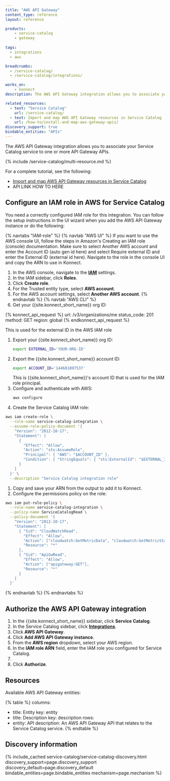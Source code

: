 ```yaml
---
title: "AWS API Gateway"
content_type: reference
layout: reference

products:
    - service-catalog
    - gateway
    
tags:
  - integrations
  - aws

breadcrumbs:
  - /service-catalog/
  - /service-catalog/integrations/

works_on:
    - konnect
description: The AWS API Gateway integration allows you to associate your Service Catalog service to one or more API Gateway APIs. 

related_resources:
  - text: "Service Catalog"
    url: /service-catalog/
  - text: Import and map AWS API Gateway resources in Service Catalog
    url: /how-to/install-and-map-aws-gateway-apis/
discovery_support: true
bindable_entities: "APIs"
---
```


The AWS API Gateway integration allows you to associate your Service Catalog service to one or more API Gateway APIs.

{% include /service-catalog/multi-resource.md %}

For a complete tutorial, see the following:
* [Import and map AWS API Gateway resources in Service Catalog](/how-to/install-and-map-aws-api-gateway-apis/)
* API LINK HOW TO HERE

## Configure an IAM role in AWS for Service Catalog

You need a correctly configured IAM role for this integration. You can follow the setup instructions in the UI wizard when you add the AWS API Gateway instance or do the following:

{% navtabs "IAM-role" %}
{% navtab "AWS UI" %}
If you want to use the AWS console UI, follow the steps in Amazon's Creating an IAM role (console) documentation. Make sure to select Another AWS account and enter the Account ID (auto gen id here) and select Require external ID and enter the External ID (external id here). Navigate to the role in the console UI and copy the ARN to use in Konnect.
1. In the AWS console, navigate to the [**IAM**](https://console.aws.amazon.com/iam/) settings.
1. In the IAM sidebar, click **Roles**.
1. Click **Create role**.
1. For the Trusted entity type, select **AWS account**.
1. For the AWS account settings, select **Another AWS account**.
{% endnavtab %}
{% navtab "AWS CLI" %}
1. Get your {{site.konnect_short_name}} org ID:
<!--vale off-->
{% konnect_api_request %}
url: /v3/organizations/me
status_code: 201
method: GET
region: global
{% endkonnect_api_request %}
<!--vale on-->
   This is used for the external ID in the AWS IAM role
1. Export your {{site.konnect_short_name}} org ID:
   ```sh
   export EXTERNAL_ID='YOUR-ORG-ID'
   ```
1. Export the {{site.konnect_short_name}} account ID:
   ```sh
   export ACCOUNT_ID='144681897537'
   ```
   This is {{site.konnect_short_name}}'s account ID that is used for the IAM role principal.
1. Configure and authenticate with AWS:
   ```sh
   aws configure
   ```
1. Create the Service Catalog IAM role:
```sh
aws iam create-role \
  --role-name service-catalog-integration \
  --assume-role-policy-document '{
    "Version": "2012-10-17",
    "Statement": [
      {
        "Effect": "Allow",
        "Action": "sts:AssumeRole",
        "Principal": { "AWS": "$ACCOUNT_ID" },
        "Condition": { "StringEquals": { "sts:ExternalId": "$EXTERNAL_ID" } }
      }
    ]
  }' \
  --description "Service Catalog integration role"
```
1. Copy and save your ARN from the output to add it to Konnect.
1. Configure the permissions policy on the role:
```sh
aws iam put-role-policy \
  --role-name service-catalog-integration \
  --policy-name ServiceCatalogRead \
  --policy-document '{
    "Version": "2012-10-17",
    "Statement": [
      { "Sid": "CloudWatchRead",
        "Effect": "Allow",
        "Action": ["cloudwatch:GetMetricData", "cloudwatch:GetMetricStatistics"],
        "Resource": "*"
      },
      { "Sid": "ApiGwRead",
        "Effect": "Allow",
        "Action": ["apigateway:GET"],
        "Resource": "*"
      }
    ]
  }'
```
{% endnavtab %}
{% endnavtabs %}

## Authorize the AWS API Gateway integration

1. In the {{site.konnect_short_name}} sidebar, click **Service Catalog**.
1. In the Service Catalog sidebar, click **[Integrations](https://cloud.konghq.com/us/service-catalog/integrations)**. 
1. Click **AWS API Gateway**.
1. Click **Add AWS API Gateway instance**.
1. From the **AWS region** dropdown, select your AWS region.
1. In the **IAM role ARN** field, enter the IAM role you configured for Service Catalog.
1. 
1. Click **Authorize**. 

## Resources

Available AWS API Gateway entities:

<!--vale off-->
{% table %}
columns:
  - title: Entity
    key: entity
  - title: Description
    key: description
rows:
  - entity: API
    description: An AWS API Gateway API that relates to the Service Catalog service.
{% endtable %}
<!--vale on-->


## Discovery information

<!-- vale off-->

{% include_cached service-catalog/service-catalog-discovery.html 
   discovery_support=page.discovery_support
   discovery_default=page.discovery_default
   bindable_entities=page.bindable_entities
   mechanism=page.mechanism %}

<!-- vale on-->